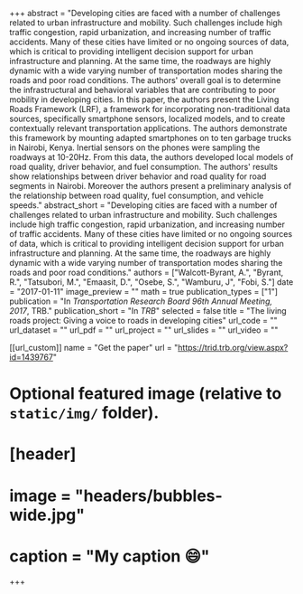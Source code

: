 +++
abstract = "Developing cities are faced with a number of challenges related to urban infrastructure and mobility. Such challenges include high traffic congestion, rapid urbanization, and increasing number of traffic accidents. Many of these cities have limited or no ongoing sources of data, which is critical to providing intelligent decision support for urban infrastructure and planning. At the same time, the roadways are highly dynamic with a wide varying number of transportation modes sharing the roads and poor road conditions. The authors' overall goal is to determine the infrastructural and behavioral variables that are contributing to poor mobility in developing cities. In this paper, the authors present the Living Roads Framework (LRF), a framework for incorporating non-traditional data sources, specifically smartphone sensors, localized models, and to create contextually relevant transportation applications. The authors demonstrate this framework by mounting adapted smartphones on to ten garbage trucks in Nairobi, Kenya. Inertial sensors on the phones were sampling the roadways at 10-20Hz. From this data, the authors developed local models of road quality, driver behavior, and fuel consumption. The authors' results show relationships between driver behavior and road quality for road segments in Nairobi. Moreover the authors present a preliminary analysis of the relationship between road quality, fuel consumption, and vehicle speeds."
abstract_short = "Developing cities are faced with a number of challenges related to urban infrastructure and mobility. Such challenges include high traffic congestion, rapid urbanization, and increasing number of traffic accidents. Many of these cities have limited or no ongoing sources of data, which is critical to providing intelligent decision support for urban infrastructure and planning. At the same time, the roadways are highly dynamic with a wide varying number of transportation modes sharing the roads and poor road conditions."
authors = ["Walcott-Byrant, A.", "Byrant, R.", "Tatsubori, M.", "Emaasit, D.", "Osebe, S.", "Wamburu, J", "Fobi, S."]
date = "2017-01-11"
image_preview = ""
math = true
publication_types = ["1"]
publication = "In *Transportation Research Board 96th Annual Meeting, 2017*, TRB."
publication_short = "In *TRB*"
selected = false
title = "The living roads project: Giving a voice to roads in developing cities"
url_code = ""
url_dataset = ""
url_pdf = ""
url_project = ""
url_slides = ""
url_video = ""

[[url_custom]]
name = "Get the paper"
url = "https://trid.trb.org/view.aspx?id=1439767"

# Optional featured image (relative to `static/img/` folder).
# [header]
# image = "headers/bubbles-wide.jpg"
# caption = "My caption :smile:"

+++
